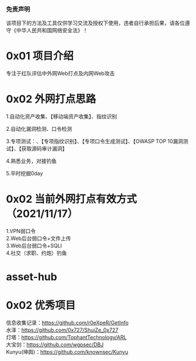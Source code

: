 ### 免责声明
该项目下的方法及工具仅供学习交流及授权下使用，违者自行承担后果，请各位遵守《中华人民共和国网络安全法》！

# 0x01 项目介绍
专注于红队评估中外网Web打点及内网Web攻击

# 0x02 外网打点思路
1.自动化资产收集、【移动端资产收集】、指纹识别  

2.自动化漏洞检测、口令检测  

3.专项测试：、【专项指纹识别】、【专项口令生成测试】、【OWASP TOP 10漏洞测试】、【获取源码审计漏洞】  

4.熟悉业务，对接钓鱼

5.平时挖掘0day  

# 0x02 当前外网打点有效方式（2021/11/17）
1.VPN弱⼝令  
2.Web后台弱口令+⽂件上传  
3.Web后台弱口令+SQLI  
4.社交（求职、约炮）钓鱼

# asset-hub

# 0x02 优秀项目
信息收集记录：https://github.com/r0eXpeR/GetInfo  
水泽：https://github.com/0x727/ShuiZe_0x727  
灯塔：https://github.com/TophantTechnology/ARL  
大宝剑：https://github.com/wgpsec/DBJ  
Kunyu(坤舆)：https://github.com/knownsec/Kunyu  
